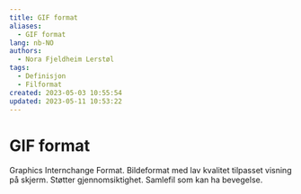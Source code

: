 ```yaml
---
title: GIF format
aliases: 
  - GIF format
lang: nb-NO
authors:
  - Nora Fjeldheim Lerstøl
tags:
  - Definisjon
  - Filformat
created: 2023-05-03 10:55:54
updated: 2023-05-11 10:53:22
---
```

# GIF format
Graphics Internchange Format. Bildeformat med lav kvalitet tilpasset visning på skjerm. Støtter gjennomsiktighet. Samlefil som kan ha bevegelse.